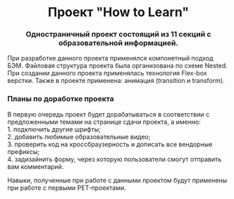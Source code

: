<h1 align="center">Проект "How to Learn"</h1>
<h3 align="center">Одностраничный проект состоящий из 11 секций с образовательной информацией.</h3>
<p>При разработке данного проекта применялся компонетный подход БЭМ. Файловая структура проекта была организована по схеме Nested.
При создании данного проекта применялась технология Flex-box верстки. Также в проекте применена: анимация (transition и transform).</p>
<h3>Планы по доработке проекта</h3>
<p>В первую очередь проект будет дорабатываться в соответствии с предложенными темами на странице сдачи проекта, а именно:
<br>1. подключить другие шрифты;
<br>2. добавить любимые образовательные видео;
<br>3. проверить код на кроссбраузерность и дописать все вендорные префиксы;
<br>4. задизайнить форму, через которую пользователи смогут отправить вам комментарий.
</p>
<p>Навыки, полученные при работе с данными проектом будут применены при работе с первыми PET-проектами.</p>